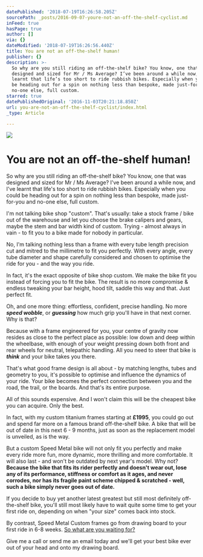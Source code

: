```yaml
---
datePublished: '2018-07-19T16:26:58.205Z'
sourcePath: _posts/2016-09-07-youre-not-an-off-the-shelf-cyclist.md
inFeed: true
hasPage: true
author: []
via: {}
dateModified: '2018-07-19T16:26:56.440Z'
title: You are not an off-the-shelf human!
publisher: {}
description: >-
  So why are you still riding an off-the-shelf bike? You know, one that was
  designed and sized for Mr / Ms Average? I’ve been around a while now, and I’ve
  learnt that life’s too short to ride rubbish bikes. Especially when you could
  be heading out for a spin on nothing less than bespoke, made just-for-you and
  no-one else, full custom.
starred: true
datePublishedOriginal: '2016-11-03T20:21:18.850Z'
url: you-are-not-an-off-the-shelf-cyclist/index.html
_type: Article

---
```

![](https://the-grid-user-content.s3-us-west-2.amazonaws.com/f597a7d0-a964-4eb4-9665-67c598524ddf.jpg)

# You are not an off-the-shelf human!

So why are you still riding an off-the-shelf bike? You know, one that was designed and sized for Mr / Ms Average? I've been around a while now, and I've learnt that life's too short to ride rubbish bikes. Especially when you could be heading out for a spin on nothing less than bespoke, made just-for-you and no-one else, full custom.

I'm not talking bike shop "custom". That's usually: take a stock frame / bike out of the warehouse and let you choose the brake calipers and gears, maybe the stem and bar width kind of custom. Trying - almost always in vain - to fit you to a bike made for nobody in particular.

No, I'm talking nothing less than a frame with every tube length precision cut and mitred to the millimetre to fit you perfectly. With every angle, every tube diameter and shape carefully considered and chosen to optimise the ride for you - and the way you ride.

In fact, it's the exact opposite of bike shop custom. We make the bike fit you instead of forcing you to fit the bike. The result is no more compromise & endless tweaking your bar height, hood tilt, saddle this way and that. Just perfect fit.

Oh, and one more thing: effortless, confident, precise handling. No more _**speed wobble**_, or _**guessing**_ how much grip you'll have in that next corner. Why is that?

Because with a frame engineered for you, your centre of gravity now resides as close to the perfect place as possible: low down and deep within the wheelbase, with enough of your weight pressing down both front and rear wheels for neutral, telepathic handling. All you need to steer that bike is _**think**_ and your bike takes you there.

That's what good frame design is all about - by matching lengths, tubes and geometry to you, it's possible to optimise and influence the dynamics of your ride. Your bike becomes the perfect connection between you and the road, the trail, or the boards. And that's its entire purpose.

All of this sounds expensive. And I won't claim this will be the cheapest bike you can acquire. Only the best.

In fact, with my custom titanium frames starting at **£1995**, you could go out and spend far more on a famous brand off-the-shelf bike. A bike that will be out of date in this next 6 - 9 months, just as soon as the replacement model is unveiled, as is the way. 

But a custom Speed Metal bike will not only fit you perfectly and make every ride more fun, more dynamic, more thrilling and more comfortable. It will also last - and won't be outdated by next year's model. Why not? **Because the bike that fits its rider perfectly and doesn't wear out, lose any of its performance, stiffness or comfort as it ages, and never corrodes, nor has its fragile paint scheme chipped & scratched - well, such a bike simply never goes out of date.**

If you decide to buy yet another latest greatest but still most definitely off-the-shelf bike, you'll still most likely have to wait quite some time to get your first ride on, depending on when "your size" comes back into stock.

By contrast, Speed Metal Custom frames go from drawing board to your first ride in 6-8 weeks.
[So what are you waiting for?][0]

Give me a call or send me an email today and we'll get your best bike ever out of your head and onto my drawing board.

[0]: http://ridefullgas.com/custom-titanium/